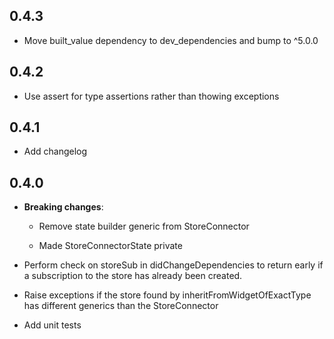 ## 0.4.3

* Move built_value dependency to dev_dependencies and bump to ^5.0.0

## 0.4.2

* Use assert for type assertions rather than thowing exceptions

## 0.4.1

* Add changelog

## 0.4.0

* **Breaking changes**:

  * Remove state builder generic from StoreConnector

  * Made StoreConnectorState private

* Perform check on storeSub in didChangeDependencies to return early if a subscription to the store has already been created.

* Raise exceptions if the store found by inheritFromWidgetOfExactType has different generics than the StoreConnector

* Add unit tests
